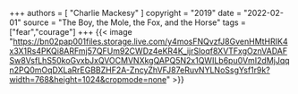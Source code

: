 +++
authors = [
  "Charlie Mackesy"
]
copyright = "2019"
date = "2022-02-01"
source = "The Boy, the Mole, the Fox, and the Horse"
tags = ["fear","courage"]
+++
{{< image "https://bn02pap001files.storage.live.com/y4mosFNQvzfJ8GvenHMtHRIK4x3X1Rs4PKQi8ARFmj57QFUm92CWDz4eKR4K_ijrSloqf8XVTFxgOznVADAFSw8VsfLhS50koGvxbJxQVOCMVNXkgQAPQ5N2x1QWILb6pu0VmI2dMjJqqn2PQ0mOqDXLaRrEGBBZHF2A-ZncyZhVFJ87eRuvNYLNoSsgYsf1r9k?width=768&height=1024&cropmode=none" >}}
